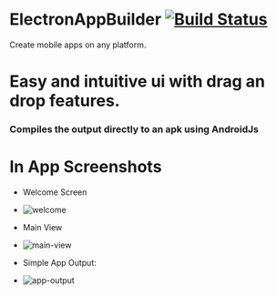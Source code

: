 # ElectronAppBuilder [![Build Status](https://travis-ci.org/powerofsoul/ElectronAppBuilder.svg?branch=master)](https://travis-ci.org/powerofsoul/ElectronAppBuilder)

Create mobile apps on any platform.

# Easy and intuitive ui with drag an drop features. 
### Compiles the output directly to an apk using AndroidJs

# In App Screenshots
- Welcome Screen
* ![welcome](https://i.gyazo.com/dbdc1492bb9fbb842c5ba87834c16da7.png)
- Main View
* ![main-view](https://i.gyazo.com/bf5db123960bad5f5db8ab1b20c383a1.png)
- Simple App Output:
* ![app-output](https://i.gyazo.com/5c9d3b00a19a9fb35bbc8e2a2903b6bd.png)
